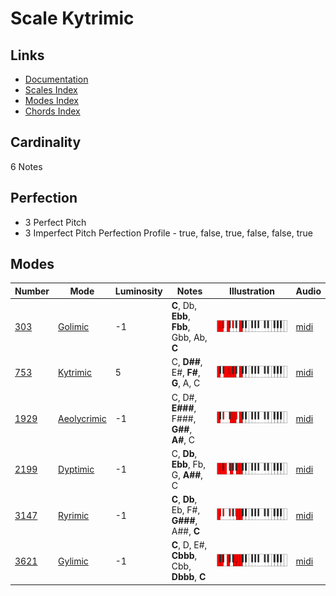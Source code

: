 # Scale Kytrimic

## Links

- [Documentation](README.md)
- [Scales Index](Scales.md)
- [Modes Index](Modes.md)
- [Chords Index](Chords.md)

## Cardinality

6 Notes

## Perfection

- 3 Perfect Pitch
- 3 Imperfect Pitch
Perfection Profile - true, false, true, false, false, true

## Modes

| Number | Mode | Luminosity | Notes | Illustration | Audio |
|--------|------|------------|-------|--------------|-------|
| [303](https://ianring.com/musictheory/scales/303) | [Golimic](ModeGolimic.md) | -1 | **C**, Db, **Ebb**, **Fbb**, Gbb, Ab, **C** | ![CNaturalGolimic](ModeCNaturalGolimic.png) | [midi](https://github.com/edipermadi/music/blob/main/docs/ModeCNaturalGolimic.mid?raw=true) | 
| [753](https://ianring.com/musictheory/scales/753) | [Kytrimic](ModeKytrimic.md) | 5 | C, **D##**, E#, **F#**, **G**, A, C | ![CNaturalKytrimic](ModeCNaturalKytrimic.png) | [midi](https://github.com/edipermadi/music/blob/main/docs/ModeCNaturalKytrimic.mid?raw=true) | 
| [1929](https://ianring.com/musictheory/scales/1929) | [Aeolycrimic](ModeAeolycrimic.md) | -1 | C, D#, **E###**, F###, **G##**, **A#**, C | ![CNaturalAeolycrimic](ModeCNaturalAeolycrimic.png) | [midi](https://github.com/edipermadi/music/blob/main/docs/ModeCNaturalAeolycrimic.mid?raw=true) | 
| [2199](https://ianring.com/musictheory/scales/2199) | [Dyptimic](ModeDyptimic.md) | -1 | C, **Db**, **Ebb**, Fb, G, **A##**, C | ![CNaturalDyptimic](ModeCNaturalDyptimic.png) | [midi](https://github.com/edipermadi/music/blob/main/docs/ModeCNaturalDyptimic.mid?raw=true) | 
| [3147](https://ianring.com/musictheory/scales/3147) | [Ryrimic](ModeRyrimic.md) | -1 | **C**, **Db**, Eb, F#, **G###**, A##, **C** | ![CNaturalRyrimic](ModeCNaturalRyrimic.png) | [midi](https://github.com/edipermadi/music/blob/main/docs/ModeCNaturalRyrimic.mid?raw=true) | 
| [3621](https://ianring.com/musictheory/scales/3621) | [Gylimic](ModeGylimic.md) | -1 | **C**, D, E#, **Cbbb**, Cbb, **Dbbb**, **C** | ![CNaturalGylimic](ModeCNaturalGylimic.png) | [midi](https://github.com/edipermadi/music/blob/main/docs/ModeCNaturalGylimic.mid?raw=true) | 
